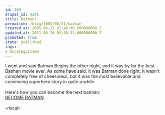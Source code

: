 ```yaml
---
id: 389
drupal_id: 4201
title: Batman!
permalink: /blog/2005/06/21/batman
created_at: 2005-06-22 01:48:00.000000000 Z
updated_at: 2011-08-20 03:36:31.000000000 Z
promoted: true
state: published
tags:
- Uncategorized
---
```

I went and saw Batman Begins the other night, and it was by far the best Batman movie ever. As some have said, it was Batman done right. It wasn't completely free of cheesiness, but it was the most believable and convincing superhero story in quite a while.<br /><br />Here's how you can become the next batman:<br /><a href="http://www.forbes.com/technology/2005/06/20/batman-movies-superheroes-cx_de_0620batman.html">BECOME BATMAN</a><br /><br />-micah
